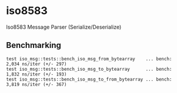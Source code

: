 # iso8583
Iso8583 Message Parser (Serialize/Deserialize)


## Benchmarking
```
test iso_msg::tests::bench_iso_msg_from_bytearray    ... bench:       2,034 ns/iter (+/- 297)
test iso_msg::tests::bench_iso_msg_to_bytearray      ... bench:       1,832 ns/iter (+/- 193)
test iso_msg::tests::bench_iso_msg_to_from_bytearray ... bench:       3,819 ns/iter (+/- 367)
```

